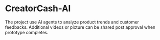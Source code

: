 # CreatorCash-AI
The project use AI agents to analyze product trends and customer feedbacks.
Additional videos or picture can be shared post approval when prototype completes.
